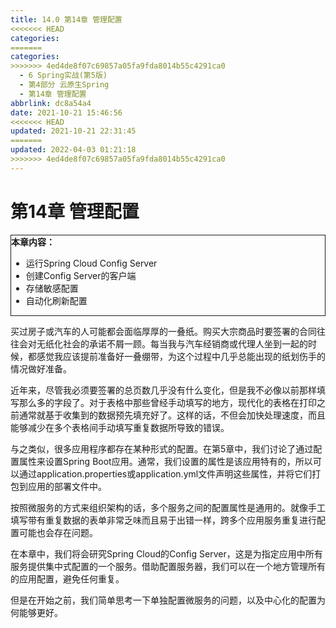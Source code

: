 ```yaml
---
title: 14.0 第14章 管理配置
<<<<<<< HEAD
categories:
=======
categories: 
>>>>>>> 4ed4de8f07c69857a05fa9fda8014b55c4291ca0
  - 6 Spring实战(第5版)
  - 第4部分 云原生Spring
  - 第14章 管理配置
abbrlink: dc8a54a4
date: 2021-10-21 15:46:56
<<<<<<< HEAD
updated: 2021-10-21 22:31:45
=======
updated: 2022-04-03 01:21:18
>>>>>>> 4ed4de8f07c69857a05fa9fda8014b55c4291ca0
---
```

# 第14章 管理配置

<div style="border:1px solid;"><strong>本章内容：</strong><ul><li>运行Spring Cloud Config Server</li><li>创建Config Server的客户端</li><li>存储敏感配置</li><li>自动化刷新配置</li></ul></div>

买过房子或汽车的人可能都会面临厚厚的一叠纸。购买大宗商品时要签署的合同往往会对无纸化社会的承诺不屑一顾。每当我与汽车经销商或代理人坐到一起的时候，都感觉我应该提前准备好一叠绷带，为这个过程中几乎总能出现的纸划伤手的情况做好准备。

近年来，尽管我必须要签署的总页数几乎没有什么变化，但是我不必像以前那样填写那么多的字段了。对于表格中那些曾经手动填写的地方，现代化的表格在打印之前通常就基于收集到的数据预先填充好了。这样的话，不但会加快处理速度，而且能够减少在多个表格间手动填写重复数据所导致的错误。

与之类似，很多应用程序都存在某种形式的配置。在第5章中，我们讨论了通过配置属性来设置Spring Boot应用。通常，我们设置的属性是该应用特有的，所以可以通过application.properties或application.yml文件声明这些属性，并将它们打包到应用的部署文件中。

按照微服务的方式来组织架构的话，多个服务之间的配置属性是通用的。就像手工填写带有重复数据的表单非常乏味而且易于出错一样，跨多个应用服务重复进行配置可能也会存在问题。

在本章中，我们将会研究Spring Cloud的Config Server，这是为指定应用中所有服务提供集中式配置的一个服务。借助配置服务器，我们可以在一个地方管理所有的应用配置，避免任何重复。

但是在开始之前，我们简单思考一下单独配置微服务的问题，以及中心化的配置为何能够更好。
